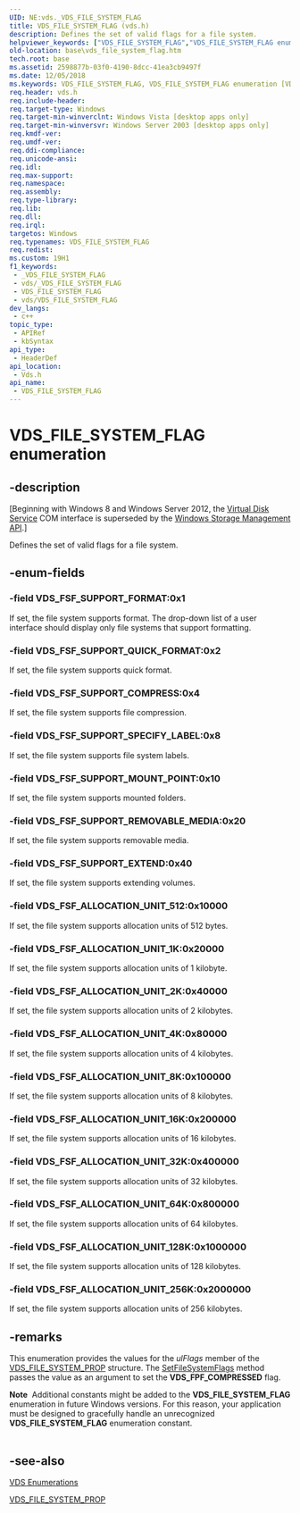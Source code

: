 ```yaml
---
UID: NE:vds._VDS_FILE_SYSTEM_FLAG
title: VDS_FILE_SYSTEM_FLAG (vds.h)
description: Defines the set of valid flags for a file system.
helpviewer_keywords: ["VDS_FILE_SYSTEM_FLAG","VDS_FILE_SYSTEM_FLAG enumeration [VDS]","VDS_FSF_ALLOCATION_UNIT_128K","VDS_FSF_ALLOCATION_UNIT_16K","VDS_FSF_ALLOCATION_UNIT_1K","VDS_FSF_ALLOCATION_UNIT_256K","VDS_FSF_ALLOCATION_UNIT_2K","VDS_FSF_ALLOCATION_UNIT_32K","VDS_FSF_ALLOCATION_UNIT_4K","VDS_FSF_ALLOCATION_UNIT_512","VDS_FSF_ALLOCATION_UNIT_64K","VDS_FSF_ALLOCATION_UNIT_8K","VDS_FSF_SUPPORT_COMPRESS","VDS_FSF_SUPPORT_EXTEND","VDS_FSF_SUPPORT_FORMAT","VDS_FSF_SUPPORT_MOUNT_POINT","VDS_FSF_SUPPORT_QUICK_FORMAT","VDS_FSF_SUPPORT_REMOVABLE_MEDIA","VDS_FSF_SUPPORT_SPECIFY_LABEL","base.vds_file_system_flag","vds/VDS_FILE_SYSTEM_FLAG","vds/VDS_FSF_ALLOCATION_UNIT_128K","vds/VDS_FSF_ALLOCATION_UNIT_16K","vds/VDS_FSF_ALLOCATION_UNIT_1K","vds/VDS_FSF_ALLOCATION_UNIT_256K","vds/VDS_FSF_ALLOCATION_UNIT_2K","vds/VDS_FSF_ALLOCATION_UNIT_32K","vds/VDS_FSF_ALLOCATION_UNIT_4K","vds/VDS_FSF_ALLOCATION_UNIT_512","vds/VDS_FSF_ALLOCATION_UNIT_64K","vds/VDS_FSF_ALLOCATION_UNIT_8K","vds/VDS_FSF_SUPPORT_COMPRESS","vds/VDS_FSF_SUPPORT_EXTEND","vds/VDS_FSF_SUPPORT_FORMAT","vds/VDS_FSF_SUPPORT_MOUNT_POINT","vds/VDS_FSF_SUPPORT_QUICK_FORMAT","vds/VDS_FSF_SUPPORT_REMOVABLE_MEDIA","vds/VDS_FSF_SUPPORT_SPECIFY_LABEL"]
old-location: base\vds_file_system_flag.htm
tech.root: base
ms.assetid: 2598877b-03f0-4190-8dcc-41ea3cb9497f
ms.date: 12/05/2018
ms.keywords: VDS_FILE_SYSTEM_FLAG, VDS_FILE_SYSTEM_FLAG enumeration [VDS], VDS_FSF_ALLOCATION_UNIT_128K, VDS_FSF_ALLOCATION_UNIT_16K, VDS_FSF_ALLOCATION_UNIT_1K, VDS_FSF_ALLOCATION_UNIT_256K, VDS_FSF_ALLOCATION_UNIT_2K, VDS_FSF_ALLOCATION_UNIT_32K, VDS_FSF_ALLOCATION_UNIT_4K, VDS_FSF_ALLOCATION_UNIT_512, VDS_FSF_ALLOCATION_UNIT_64K, VDS_FSF_ALLOCATION_UNIT_8K, VDS_FSF_SUPPORT_COMPRESS, VDS_FSF_SUPPORT_EXTEND, VDS_FSF_SUPPORT_FORMAT, VDS_FSF_SUPPORT_MOUNT_POINT, VDS_FSF_SUPPORT_QUICK_FORMAT, VDS_FSF_SUPPORT_REMOVABLE_MEDIA, VDS_FSF_SUPPORT_SPECIFY_LABEL, base.vds_file_system_flag, vds/VDS_FILE_SYSTEM_FLAG, vds/VDS_FSF_ALLOCATION_UNIT_128K, vds/VDS_FSF_ALLOCATION_UNIT_16K, vds/VDS_FSF_ALLOCATION_UNIT_1K, vds/VDS_FSF_ALLOCATION_UNIT_256K, vds/VDS_FSF_ALLOCATION_UNIT_2K, vds/VDS_FSF_ALLOCATION_UNIT_32K, vds/VDS_FSF_ALLOCATION_UNIT_4K, vds/VDS_FSF_ALLOCATION_UNIT_512, vds/VDS_FSF_ALLOCATION_UNIT_64K, vds/VDS_FSF_ALLOCATION_UNIT_8K, vds/VDS_FSF_SUPPORT_COMPRESS, vds/VDS_FSF_SUPPORT_EXTEND, vds/VDS_FSF_SUPPORT_FORMAT, vds/VDS_FSF_SUPPORT_MOUNT_POINT, vds/VDS_FSF_SUPPORT_QUICK_FORMAT, vds/VDS_FSF_SUPPORT_REMOVABLE_MEDIA, vds/VDS_FSF_SUPPORT_SPECIFY_LABEL
req.header: vds.h
req.include-header: 
req.target-type: Windows
req.target-min-winverclnt: Windows Vista [desktop apps only]
req.target-min-winversvr: Windows Server 2003 [desktop apps only]
req.kmdf-ver: 
req.umdf-ver: 
req.ddi-compliance: 
req.unicode-ansi: 
req.idl: 
req.max-support: 
req.namespace: 
req.assembly: 
req.type-library: 
req.lib: 
req.dll: 
req.irql: 
targetos: Windows
req.typenames: VDS_FILE_SYSTEM_FLAG
req.redist: 
ms.custom: 19H1
f1_keywords:
 - _VDS_FILE_SYSTEM_FLAG
 - vds/_VDS_FILE_SYSTEM_FLAG
 - VDS_FILE_SYSTEM_FLAG
 - vds/VDS_FILE_SYSTEM_FLAG
dev_langs:
 - c++
topic_type:
 - APIRef
 - kbSyntax
api_type:
 - HeaderDef
api_location:
 - Vds.h
api_name:
 - VDS_FILE_SYSTEM_FLAG
---
```


# VDS_FILE_SYSTEM_FLAG enumeration


## -description

<p class="CCE_Message">[Beginning with Windows 8 and Windows Server 2012, the <a href="/windows/desktop/VDS/virtual-disk-service-portal">Virtual Disk Service</a> COM interface is superseded by the <a href="/previous-versions/windows/desktop/stormgmt/windows-storage-management-api-portal">Windows Storage Management API</a>.]

Defines the set of valid flags for a file system.

## -enum-fields

### -field VDS_FSF_SUPPORT_FORMAT:0x1

If set, the file system supports format. The drop-down list of a user interface should display only file systems that support formatting.

### -field VDS_FSF_SUPPORT_QUICK_FORMAT:0x2

If set, the file system supports quick format.

### -field VDS_FSF_SUPPORT_COMPRESS:0x4

If set, the file system supports file compression.

### -field VDS_FSF_SUPPORT_SPECIFY_LABEL:0x8

If set, the file system supports file system labels.

### -field VDS_FSF_SUPPORT_MOUNT_POINT:0x10

If set, the file system supports mounted folders.

### -field VDS_FSF_SUPPORT_REMOVABLE_MEDIA:0x20

If set, the file system supports removable media.

### -field VDS_FSF_SUPPORT_EXTEND:0x40

If set, the file system supports extending volumes.

### -field VDS_FSF_ALLOCATION_UNIT_512:0x10000

If set, the file system supports allocation units of 512 bytes.

### -field VDS_FSF_ALLOCATION_UNIT_1K:0x20000

If set, the file system supports allocation units of 1 kilobyte.

### -field VDS_FSF_ALLOCATION_UNIT_2K:0x40000

If set, the file system supports allocation units of 2 kilobytes.

### -field VDS_FSF_ALLOCATION_UNIT_4K:0x80000

If set, the file system supports allocation units of 4 kilobytes.

### -field VDS_FSF_ALLOCATION_UNIT_8K:0x100000

If set, the file system supports allocation units of 8 kilobytes.

### -field VDS_FSF_ALLOCATION_UNIT_16K:0x200000

If set, the file system supports allocation units of 16 kilobytes.

### -field VDS_FSF_ALLOCATION_UNIT_32K:0x400000

If set, the file system supports allocation units of 32 kilobytes.

### -field VDS_FSF_ALLOCATION_UNIT_64K:0x800000

If set, the file system supports allocation units of 64 kilobytes.

### -field VDS_FSF_ALLOCATION_UNIT_128K:0x1000000

If set, the file system supports allocation units of 128 kilobytes.

### -field VDS_FSF_ALLOCATION_UNIT_256K:0x2000000

If set, the file system supports allocation units of 256 kilobytes.

## -remarks

This enumeration provides the values for the <i>ulFlags</i> member of the <a href="/windows/desktop/api/vds/ns-vds-vds_file_system_prop">VDS_FILE_SYSTEM_PROP</a> structure. The <a href="/windows/desktop/api/vds/nf-vds-ivdsvolumemf-setfilesystemflags">SetFileSystemFlags</a> method passes the value as an argument to set the <b>VDS_FPF_COMPRESSED</b> flag.

<div class="alert"><b>Note</b>  Additional constants might be added to the <b>VDS_FILE_SYSTEM_FLAG</b> enumeration in future Windows versions. For this reason, your application must be designed to gracefully handle an unrecognized <b>VDS_FILE_SYSTEM_FLAG</b> enumeration constant.</div>
<div> </div>

## -see-also

<a href="/windows/desktop/VDS/vds-enumerations">VDS Enumerations</a>



<a href="/windows/desktop/api/vds/ns-vds-vds_file_system_prop">VDS_FILE_SYSTEM_PROP</a>
